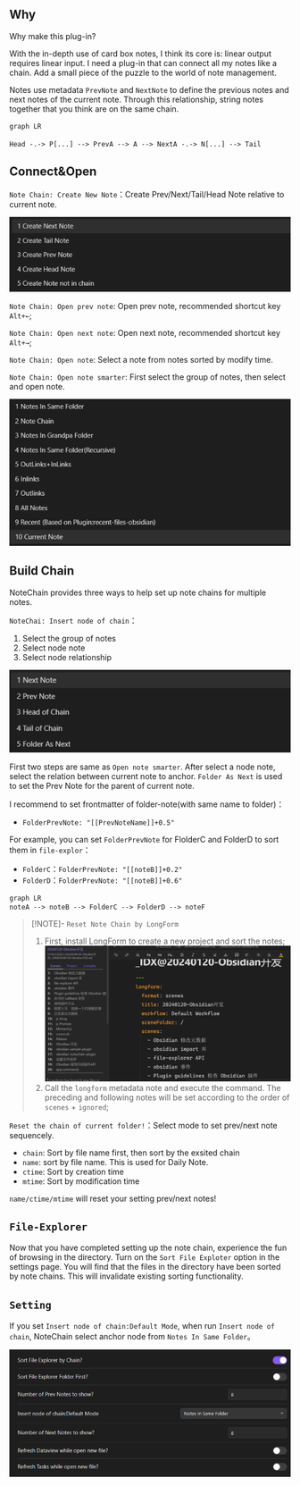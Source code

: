 
## Why

Why make this plug-in? 

With the in-depth use of card box notes, I think its core is: linear output requires linear input. I need a plug-in that can connect all my notes like a chain. Add a small piece of the puzzle to the world of note management.

Notes use metadata `PrevNote` and `NextNote` to define the previous notes and next notes of the current note. Through this relationship, string notes together that you think are on the same chain. 

```mermaid
graph LR

Head -.-> P[...] --> PrevA --> A --> NextA -.-> N[...] --> Tail
```

## Connect&Open

`Note Chain: Create New Note`：Create Prev/Next/Tail/Head Note relative to current note.

![image](./assets/Pasted%20image%2020240427203711.png)

`Note Chain: Open prev note`: Open prev note, recommended shortcut key `Alt+←`;

`Note Chain: Open next note`: Open next note, recommended shortcut key `Alt+→`;

`Note Chain: Open note`: Select a note from notes sorted by modify time.

`Note Chain: Open note smarter`: First select the group of notes, then select and open note.

![image](./assets/Pasted%20image%2020240427204500.png)

## Build Chain

NoteChain provides three ways to help set up note chains for multiple notes.

`NoteChai: Insert node of chain`：
1. Select the group of notes
2. Select node note
3. Select node relationship

![image](./assets/Pasted%20image%2020240427204943.png)

First two steps are same as `Open note smarter`. After select a node note, select the relation between current note to anchor. `Folder As Next` is used to set the Prev Note for the parent of current note. 

I recommend to set frontmatter of folder-note(with same name to folder)：
- `FolderPrevNote: "[[PrevNoteName]]+0.5"`

For example, you can set `FolderPrevNote` for FlolderC and FolderD to sort them in `file-explor`：
- `FolderC`：`FolderPrevNote: "[[noteB]]+0.2"`
- `FolderD`：`FolderPrevNote: "[[noteB]]+0.6"`

```mermaid
graph LR
noteA --> noteB --> FolderC --> FolderD --> noteF
```

> [!NOTE]- `Reset Note Chain by LongForm`
> 1. First, install LongForm to create a new project and sort the notes;
> ![image](./assets/Pasted%20image%2020240420113647.png)
> 2. Call the `longform` metadata note and execute the command. The preceding and following notes will be set according to the order of `scenes` + `ignored`;

`Reset the chain of current folder!`：Select mode to set prev/next note sequencely.
- `chain`: Sort by file name first, then sort by the exsited chain
- `name`: sort by file name. This is used for Daily Note.
- `ctime`: Sort by creation time
- `mtime`: Sort by modification time

`name/ctime/mtime` will reset your setting prev/next notes!

## `File-Explorer`

Now that you have completed setting up the note chain, experience the fun of browsing in the directory. Turn on the `Sort File Exploter` option in the settings page. You will find that the files in the directory have been sorted by note chains. This will invalidate existing sorting functionality.

## `Setting`

If you set `Insert node of chain:Default Mode`, when run `Insert node of chain`, NoteChain select anchor node from `Notes In Same Folder`。

![image](./assets/Pasted%20image%2020240427211326.png)



